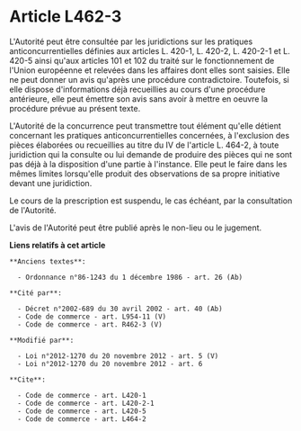 # Article L462-3

L'Autorité peut être consultée par les juridictions sur les pratiques anticoncurrentielles définies aux articles L. 420-1, L.
420-2, L. 420-2-1 et L. 420-5 ainsi qu'aux articles 101 et 102 du traité sur le fonctionnement de l'Union européenne et
relevées dans les affaires dont elles sont saisies. Elle ne peut donner un avis qu'après une procédure contradictoire.
Toutefois, si elle dispose d'informations déjà recueillies au cours d'une procédure antérieure, elle peut émettre son avis
sans avoir à mettre en oeuvre la procédure prévue au présent texte. 

L'Autorité de la concurrence peut transmettre tout élément qu'elle détient concernant les pratiques anticoncurrentielles
concernées, à l'exclusion des pièces élaborées ou recueillies au titre du IV de l'article L. 464-2, à toute juridiction qui
la consulte ou lui demande de produire des pièces qui ne sont pas déjà à la disposition d'une partie à l'instance. Elle peut
le faire dans les mêmes limites lorsqu'elle produit des observations de sa propre initiative devant une juridiction. 

Le cours de la prescription est suspendu, le cas échéant, par la consultation de l'Autorité. 

L'avis de l'Autorité peut être publié après le non-lieu ou le jugement.

**Liens relatifs à cet article**

	**Anciens textes**:

	  - Ordonnance n°86-1243 du 1 décembre 1986 - art. 26 (Ab)

	**Cité par**:

	  - Décret n°2002-689 du 30 avril 2002 - art. 40 (Ab)
	  - Code de commerce - art. L954-11 (V)
	  - Code de commerce - art. R462-3 (V)

	**Modifié par**:

	  - Loi n°2012-1270 du 20 novembre 2012 - art. 5 (V)
	  - Loi n°2012-1270 du 20 novembre 2012 - art. 6

	**Cite**:

	  - Code de commerce - art. L420-1
	  - Code de commerce - art. L420-2-1
	  - Code de commerce - art. L420-5
	  - Code de commerce - art. L464-2
